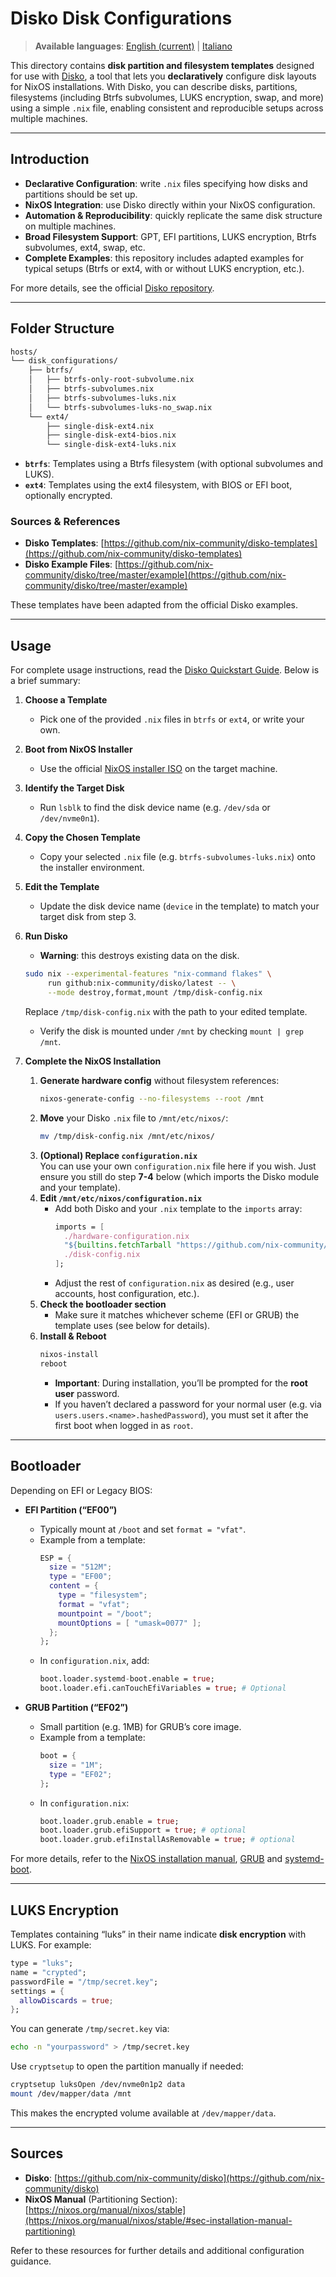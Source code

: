 # Disko Disk Configurations

> **Available languages**: [English (current)](README.md) | [Italiano](README.it.md)

This directory contains **disk partition and filesystem templates** designed for use with [Disko](https://github.com/nix-community/disko), a tool that lets you **declaratively** configure disk layouts for NixOS installations. With Disko, you can describe disks, partitions, filesystems (including Btrfs subvolumes, LUKS encryption, swap, and more) using a simple `.nix` file, enabling consistent and reproducible setups across multiple machines.

---

## Introduction

- **Declarative Configuration**: write `.nix` files specifying how disks and partitions should be set up.  
- **NixOS Integration**: use Disko directly within your NixOS configuration.  
- **Automation & Reproducibility**: quickly replicate the same disk structure on multiple machines.  
- **Broad Filesystem Support**: GPT, EFI partitions, LUKS encryption, Btrfs subvolumes, ext4, swap, etc.  
- **Complete Examples**: this repository includes adapted examples for typical setups (Btrfs or ext4, with or without LUKS encryption, etc.).  

For more details, see the official [Disko repository](https://github.com/nix-community/disko).

---

## Folder Structure

```bash
hosts/
└── disk_configurations/
    ├── btrfs/
    │   ├── btrfs-only-root-subvolume.nix
    │   ├── btrfs-subvolumes.nix
    │   ├── btrfs-subvolumes-luks.nix
    │   └── btrfs-subvolumes-luks-no_swap.nix
    └── ext4/
        ├── single-disk-ext4.nix
        ├── single-disk-ext4-bios.nix
        └── single-disk-ext4-luks.nix
```

- **`btrfs`**: Templates using a Btrfs filesystem (with optional subvolumes and LUKS).  
- **`ext4`**: Templates using the ext4 filesystem, with BIOS or EFI boot, optionally encrypted.

### Sources & References

- **Disko Templates**: [https://github.com/nix-community/disko-templates](https://github.com/nix-community/disko-templates)  
- **Disko Example Files**: [https://github.com/nix-community/disko/tree/master/example](https://github.com/nix-community/disko/tree/master/example)

These templates have been adapted from the official Disko examples.

---

## Usage

For complete usage instructions, read the [Disko Quickstart Guide](https://github.com/nix-community/disko/blob/master/docs/quickstart.md). Below is a brief summary:

1. **Choose a Template**  
   - Pick one of the provided `.nix` files in `btrfs` or `ext4`, or write your own.

2. **Boot from NixOS Installer**  
   - Use the official [NixOS installer ISO](https://nixos.org/download.html#nixos-iso) on the target machine.

3. **Identify the Target Disk**  
   - Run `lsblk` to find the disk device name (e.g. `/dev/sda` or `/dev/nvme0n1`).

4. **Copy the Chosen Template**  
   - Copy your selected `.nix` file (e.g. `btrfs-subvolumes-luks.nix`) onto the installer environment.

5. **Edit the Template**  
   - Update the disk device name (`device` in the template) to match your target disk from step 3.

6. **Run Disko**  
   - **Warning**: this destroys existing data on the disk.  
   ```bash
   sudo nix --experimental-features "nix-command flakes" \
        run github:nix-community/disko/latest -- \
        --mode destroy,format,mount /tmp/disk-config.nix
   ```
   Replace `/tmp/disk-config.nix` with the path to your edited template.  
   - Verify the disk is mounted under `/mnt` by checking `mount | grep /mnt`.

7. **Complete the NixOS Installation**
   1. **Generate hardware config** without filesystem references:
      ```bash
      nixos-generate-config --no-filesystems --root /mnt
      ```
   2. **Move** your Disko `.nix` file to `/mnt/etc/nixos/`:
      ```bash
      mv /tmp/disk-config.nix /mnt/etc/nixos/
      ```
   3. **(Optional) Replace `configuration.nix`**  
      You can use your own `configuration.nix` file here if you wish. Just ensure you still do step **7-4** below (which imports the Disko module and your template).
   4. **Edit `/mnt/etc/nixos/configuration.nix`**  
      - Add both Disko and your `.nix` template to the `imports` array:
        ```nix
        imports = [
          ./hardware-configuration.nix
          "${builtins.fetchTarball "https://github.com/nix-community/disko/archive/master.tar.gz"}/module.nix"
          ./disk-config.nix
        ];
        ```
      - Adjust the rest of `configuration.nix` as desired (e.g., user accounts, host configuration, etc.).
   5. **Check the bootloader section**  
      - Make sure it matches whichever scheme (EFI or GRUB) the template uses (see below for details).
   6. **Install & Reboot**  
      ```bash
      nixos-install
      reboot
      ```
      - **Important**: During installation, you’ll be prompted for the **root user** password.  
      - If you haven’t declared a password for your normal user (e.g. via `users.users.<name>.hashedPassword`), you must set it after the first boot when logged in as `root`.

---

## Bootloader

Depending on EFI or Legacy BIOS:

- **EFI Partition (“EF00”)**  
  - Typically mount at `/boot` and set `format = "vfat"`.  
  - Example from a template:
    ```nix
    ESP = {
      size = "512M";
      type = "EF00";
      content = {
        type = "filesystem";
        format = "vfat";
        mountpoint = "/boot";
        mountOptions = [ "umask=0077" ];
      };
    };
    ```
  - In `configuration.nix`, add:
    ```nix
    boot.loader.systemd-boot.enable = true;
    boot.loader.efi.canTouchEfiVariables = true; # Optional
    ```

- **GRUB Partition (“EF02”)**  
  - Small partition (e.g. 1MB) for GRUB’s core image.  
  - Example from a template:
    ```nix
    boot = {
      size = "1M";
      type = "EF02";
    };
    ```
  - In `configuration.nix`:
    ```nix
    boot.loader.grub.enable = true;
    boot.loader.grub.efiSupport = true; # optional
    boot.loader.grub.efiInstallAsRemovable = true; # optional
    ```

For more details, refer to the [NixOS installation manual](https://nixos.org/manual/nixos/stable/index.html#sec-installation-manual-partitioning), [GRUB](https://wiki.archlinux.org/title/GRUB) and [systemd-boot](https://wiki.archlinux.org/title/Systemd-boot).

---

## LUKS Encryption

Templates containing “luks” in their name indicate **disk encryption** with LUKS. For example:
```nix
type = "luks";
name = "crypted";
passwordFile = "/tmp/secret.key";
settings = {
  allowDiscards = true;
};
```
You can generate `/tmp/secret.key` via:
```bash
echo -n "yourpassword" > /tmp/secret.key
```
Use `cryptsetup` to open the partition manually if needed:
```bash
cryptsetup luksOpen /dev/nvme0n1p2 data
mount /dev/mapper/data /mnt
```
This makes the encrypted volume available at `/dev/mapper/data`.

---

## Sources

- **Disko**: [https://github.com/nix-community/disko](https://github.com/nix-community/disko)  
- **NixOS Manual** (Partitioning Section): [https://nixos.org/manual/nixos/stable](https://nixos.org/manual/nixos/stable/#sec-installation-manual-partitioning)

Refer to these resources for further details and additional configuration guidance. 
